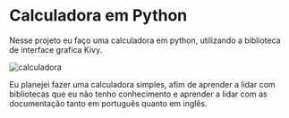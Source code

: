 # Calculadora em Python

Nesse projeto eu faço uma calculadora em python, utilizando a biblioteca de interface grafica Kivy.

![calculadora](https://user-images.githubusercontent.com/68871776/161637375-32b48a2d-4caa-4ac7-b2a8-0f226d84ce0c.JPG)

Eu planejei fazer uma calculadora simples, afim de aprender a lidar com bibliotecas que eu não tenho conhecimento e aprender a lidar com as documentação tanto em português quanto em inglês.
